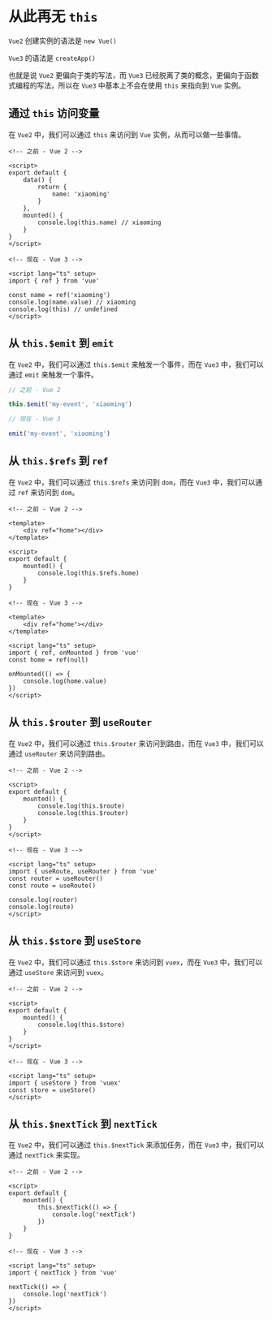 # 从此再无 `this`

`Vue2` 创建实例的语法是 `new Vue()`

`Vue3` 的语法是 `createApp()`

也就是说 `Vue2` 更偏向于类的写法，而 `Vue3` 已经脱离了类的概念，更偏向于函数式编程的写法，所以在 `Vue3` 中基本上不会在使用 `this` 来指向到 `Vue` 实例。

## 通过 `this` 访问变量

在 `Vue2` 中，我们可以通过 `this` 来访问到 `Vue` 实例，从而可以做一些事情。

```vue
<!-- 之前 - Vue 2 -->

<script>
export default {
    data() {
        return {
            name: 'xiaoming'
        }
    },
    mounted() {
        console.log(this.name) // xiaoming
    }
}
</script>
```

```vue
<!-- 现在 - Vue 3 -->

<script lang="ts" setup>
import { ref } from 'vue'

const name = ref('xiaoming')
console.log(name.value) // xiaoming
console.log(this) // undefined
</script>
```

## 从 `this.$emit` 到 `emit`

在 `Vue2` 中，我们可以通过 `this.$emit` 来触发一个事件，而在 `Vue3` 中，我们可以通过 `emit` 来触发一个事件。

```ts
// 之前 - Vue 2

this.$emit('my-event', 'xiaoming')
```

```ts
// 现在 - Vue 3

emit('my-event', 'xiaoming')
```

## 从 `this.$refs` 到 `ref`

在 `Vue2` 中，我们可以通过 `this.$refs` 来访问到 `dom`，而在 `Vue3` 中，我们可以通过 `ref` 来访问到 `dom`。

```vue
<!-- 之前 - Vue 2 -->

<template>
    <div ref="home"></div>
</template>

<script>
export default {
    mounted() {
        console.log(this.$refs.home)
    }
}
```

```vue
<!-- 现在 - Vue 3 -->

<template>
    <div ref="home"></div>
</template>

<script lang="ts" setup>
import { ref, onMounted } from 'vue'
const home = ref(null)

onMounted(() => {
    console.log(home.value)
})
</script>
```

## 从 `this.$router` 到 `useRouter`

在 `Vue2` 中，我们可以通过 `this.$router` 来访问到路由，而在 `Vue3` 中，我们可以通过 `useRouter` 来访问到路由。

```vue
<!-- 之前 - Vue 2 -->

<script>
export default {
    mounted() {
        console.log(this.$route)
        console.log(this.$router)
    }
}
</script>
```

```vue
<!-- 现在 - Vue 3 -->

<script lang="ts" setup>
import { useRoute, useRouter } from 'vue'
const router = useRouter()
const route = useRoute()

console.log(router)
console.log(route)
</script>
```

## 从 `this.$store` 到 `useStore`

在 `Vue2` 中，我们可以通过 `this.$store` 来访问到 `vuex`，而在 `Vue3` 中，我们可以通过 `useStore` 来访问到 `vuex`。

```vue
<!-- 之前 - Vue 2 -->

<script>
export default {
    mounted() {
        console.log(this.$store)
    }
}
</script>
```

```vue
<!-- 现在 - Vue 3 -->

<script lang="ts" setup>
import { useStore } from 'vuex'
const store = useStore()
</script>
```

## 从 `this.$nextTick` 到 `nextTick`

在 `Vue2` 中，我们可以通过 `this.$nextTick` 来添加任务，而在 `Vue3` 中，我们可以通过 `nextTick` 来实现。

```vue
<!-- 之前 - Vue 2 -->

<script>
export default {
    mounted() {
        this.$nextTick(() => {
            console.log('nextTick')
        })
    }
}
```

```vue
<!-- 现在 - Vue 3 -->

<script lang="ts" setup>
import { nextTick } from 'vue'

nextTick(() => {
    console.log('nextTick')
})
</script>
```
